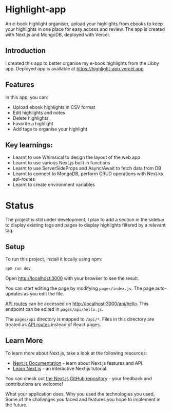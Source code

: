 

# Highlight-app 
An e-book highlight organiser, upload your highlights from ebooks to keep your highlights in one place for easy access and review. The app is created with Next.js and MongoDB, deployed with Vercel.

## Introduction 
I created this app to better organise my e-book highlights from the Libby app. Deployed app is available at https://highlight-app.vercel.app

## Features
In this app, you can: 
- Upload ebook highlights in CSV format 
- Edit highlights and notes 
- Delete highlights 
- Favorite a highlight 
- Add tags to organise your highlight


## Key learnings: 
- Learnt to use Whimsical to design the layout of the web app 
- Learnt to use various Next.js built in functions 
- Learnt to use ServerSideProps and Async/Await to fetch data from DB 
- Learnt to connect to MongoDB, perform CRUD operations with Next.ks api-routes 
- Learnt to create environment variables 

# Status
The project is still under development, I plan to add a section in the sidebar to display existing tags and pages to display highlights filtered by a relevant tag. 


## Setup
To run this project, install it locally using npm: 

```bash
npm run dev

```

Open [http://localhost:3000](http://localhost:3000) with your browser to see the result.

You can start editing the page by modifying `pages/index.js`. The page auto-updates as you edit the file.

[API routes](https://nextjs.org/docs/api-routes/introduction) can be accessed on [http://localhost:3000/api/hello](http://localhost:3000/api/hello). This endpoint can be edited in `pages/api/hello.js`.

The `pages/api` directory is mapped to `/api/*`. Files in this directory are treated as [API routes](https://nextjs.org/docs/api-routes/introduction) instead of React pages.

## Learn More

To learn more about Next.js, take a look at the following resources:

- [Next.js Documentation](https://nextjs.org/docs) - learn about Next.js features and API.
- [Learn Next.js](https://nextjs.org/learn) - an interactive Next.js tutorial.

You can check out [the Next.js GitHub repository](https://github.com/vercel/next.js/) - your feedback and contributions are welcome!

What your application does,
Why you used the technologies you used,
Some of the challenges you faced and features you hope to implement in the future.


